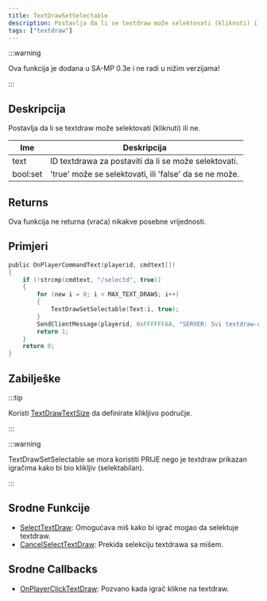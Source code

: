 ```yaml
---
title: TextDrawSetSelectable
description: Postavlja da li se textdraw može selektovati (kliknuti) ili ne.
tags: ["textdraw"]
---
```


:::warning

Ova funkcija je dodana u SA-MP 0.3e i ne radi u nižim verzijama!

:::

## Deskripcija

Postavlja da li se textdraw može selektovati (kliknuti) ili ne.

| Ime      | Deskripcija                                            |
|----------|--------------------------------------------------------|
| text     | ID textdrawa za postaviti da li se može selektovati.   |
| bool:set | 'true' može se selektovati, ili 'false' da se ne može. |

## Returns

Ova funkcija ne returna (vraća) nikakve posebne vrijednosti.

## Primjeri

```c
public OnPlayerCommandText(playerid, cmdtext[])
{
    if (!strcmp(cmdtext, "/selectd", true))
    {
        for (new i = 0; i < MAX_TEXT_DRAWS; i++)
        {
            TextDrawSetSelectable(Text:i, true);
        }
        SendClientMessage(playerid, 0xFFFFFFAA, "SERVER: Svi textdraw-ovi se sada mogu selektovati!");
        return 1;
    }
    return 0;
}
```

## Zabilješke

:::tip

Koristi [TextDrawTextSize](TextDrawTextSize) da definirate klikljivo područje.

:::

:::warning

TextDrawSetSelectable se mora koristiti PRIJE nego je textdraw prikazan igračima kako bi bio klikljiv (selektabilan).

:::

## Srodne Funkcije

- [SelectTextDraw](SelectTextDraw): Omogućava miš kako bi igrač mogao da selektuje textdraw.
- [CancelSelectTextDraw](CancelSelectTextDraw): Prekida selekciju textdrawa sa mišem.

## Srodne Callbacks

- [OnPlayerClickTextDraw](../callbacks/OnPlayerClickTextDraw): Pozvano kada igrač klikne na textdraw.
